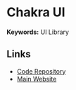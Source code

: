 # Chakra UI

**Keywords:** UI Library

## Links

- [Code Repository](https://github.com/chakra-ui/chakra-ui)
- [Main Website](https://chakra-ui.com)

<!--
https://earthfund.io/
-->
